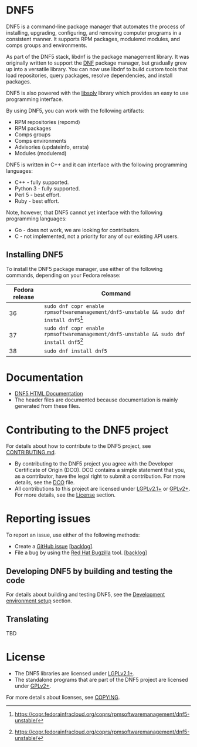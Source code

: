 DNF5
====

DNF5 is a command-line package manager that automates the process of installing, upgrading, configuring, and removing computer programs in a consistent manner.
It supports RPM packages, modulemd modules, and comps groups and environments.

As part of the DNF5 stack, libdnf is the package management library.
It was originally written to support the [DNF](https://github.com/rpm-software-management/dnf/)
package manager, but gradually grew up into a versatile library.
You can now use libdnf to build custom tools that load repositories,
query packages, resolve dependencies, and install packages.

DNF5 is also powered with the [libsolv](https://github.com/openSUSE/libsolv/) library which provides an easy to use programming interface.

By using DNF5, you can work with the following artifacts:

  * RPM repositories (repomd)
  * RPM packages
  * Comps groups
  * Comps environments
  * Advisories (updateinfo, errata)
  * Modules (modulemd)

DNF5 is written in C++ and it can interface with the following programming languages:

 * C++ - fully supported.
 * Python 3 - fully supported.
 * Perl 5 - best effort.
 * Ruby - best effort.

Note, however, that DNF5 cannot yet interface with the following programming languages:

 * Go - does not work, we are looking for contributors.
 * C - not implemented, not a priority for any of our existing API users.


Installing DNF5
---------------

To install the DNF5 package manager, use either of the following commands, depending on your Fedora release:

| Fedora release | Command |
| --------------------------- | ------- |
| 36 | `sudo dnf copr enable rpmsoftwaremanagement/dnf5-unstable && sudo dnf install dnf5`[^copr] |
| 37 | `sudo dnf copr enable rpmsoftwaremanagement/dnf5-unstable && sudo dnf install dnf5`[^copr] |
| 38                 | `sudo dnf install dnf5` |
[^copr]: https://copr.fedorainfracloud.org/coprs/rpmsoftwaremanagement/dnf5-unstable/

Documentation
=============

* [DNF5 HTML Documentation](https://dnf5.readthedocs.io/)
* The header files are documented because documentation is mainly generated from these files.


Contributing to the DNF5 project
================================

For details about how to contribute to the DNF5 project, see [CONTRIBUTING.md](https://github.com/rpm-software-management/dnf5/blob/main/CONTRIBUTING.md).

* By contributing to the DNF5 project you agree with the Developer Certificate of Origin (DCO).
  DCO contains a simple statement that you, as a contributor,
  have the legal right to submit a contribution. For more details, see the [DCO](DCO) file.
* All contributions to this project are licensed under [LGPLv2.1+](lgpl-2.1.txt) or [GPLv2+](gpl-2.0.txt).
  For more details, see the [License](#license) section.


Reporting issues
================

To report an issue, use either of the following methods:

* Create a [GitHub issue](https://github.com/rpm-software-management/dnf5/issues/new) [[backlog](https://github.com/rpm-software-management/dnf5/issues)].
* File a bug by using the [Red Hat Bugzilla](https://bugzilla.redhat.com/enter_bug.cgi?product=Fedora&component=dnf5) tool.
  [[backlog](https://bugzilla.redhat.com/buglist.cgi?bug_status=__open__&product=Fedora&component=dnf5)]


Developing DNF5 by building and testing the code
------------------------------------------------

For details about building and testing DNF5, see the [Development environment setup](https://github.com/rpm-software-management/dnf5/blob/main#development-environment-setup) section.

Translating
-----------
TBD


License
=======

* The DNF5 libraries are licensed under [LGPLv2.1+](lgpl-2.1.txt).
* The standalone programs that are part of the DNF5 project are licensed under [GPLv2+](gpl-2.0.txt).

For more details about licenses, see [COPYING](COPYING.md).
